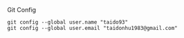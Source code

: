 Git Config
```
git config --global user.name "taido93"
git config --global user.email "taidonhu1983@gmail.com"
```
